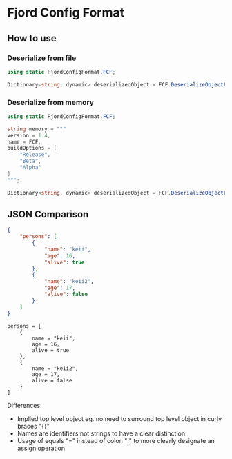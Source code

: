 # Fjord Config Format

## How to use

### Deserialize from file

```c#
using static FjordConfigFormat.FCF;

Dictionary<string, dynamic> deserializedObject = FCF.DeserializeObjectFromFile($filePath);
```

### Deserialize from memory

```c#
using static FjordConfigFormat.FCF;

string memory = """
version = 1.4,
name = FCF,
buildOptions = [
    "Release",
    "Beta",
    "Alpha"
]
""";

Dictionary<string, dynamic> deserializedObject = FCF.DeserializeObjectFromMemory(memory);
```

## JSON Comparison

```json
{
    "persons": [
        {
            "name": "keii",
            "age": 16,
            "alive": true
        },
        {
            "name": "keii2",
            "age": 17,
            "alive": false
        }
    ]
}
```

```
persons = [
    {
        name = "keii",
        age = 16,
        alive = true
    },
    {
        name = "keii2",
        age = 17,
        alive = false
    }
]
```

Differences:
- Implied top level object eg. no need to surround top level object in curly braces "{}"
- Names are identifiers not strings to have a clear distinction
- Usage of equals "=" instead of colon ":" to more clearly designate an assign operation